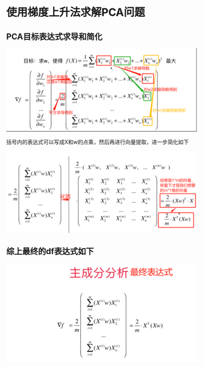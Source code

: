 # 使用梯度上升法求解PCA问题

## PCA目标表达式求导和简化

![PCA目标表达式求导和简化1](images/PCA目标表达式求导和化简1.png)

括号内的表达式可以写成X和w的点乘，然后再进行向量提取，进一步简化如下

![PCA目标表达式求导和简化2](images/PCA目标表达式求导和化简2.png)

## 综上最终的df表达式如下

![PCA的最终求导表达式](images/PCA的最终求导表达式.png)